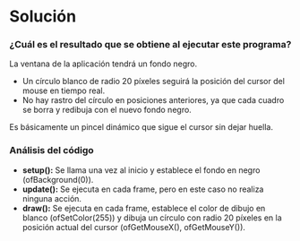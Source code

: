 # Solución

### ¿Cuál es el resultado que se obtiene al ejecutar este programa?

La ventana de la aplicación tendrá un fondo negro.

- Un círculo blanco de radio 20 píxeles seguirá la posición del cursor del mouse en tiempo real.
- No hay rastro del círculo en posiciones anteriores, ya que cada cuadro se borra y redibuja con el nuevo fondo negro.

Es básicamente un pincel dinámico que sigue el cursor sin dejar huella.

### Análisis del código

- **setup():** Se llama una vez al inicio y establece el fondo en negro (ofBackground(0)).
- **update():** Se ejecuta en cada frame, pero en este caso no realiza ninguna acción.
- **draw():** Se ejecuta en cada frame, establece el color de dibujo en blanco (ofSetColor(255)) y dibuja un círculo con radio 20 píxeles en la posición actual del cursor (ofGetMouseX(), ofGetMouseY()).







